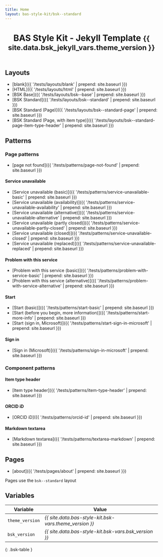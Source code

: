 ```yaml
---
title: Home
layout: bas-style-kit/bsk--standard
---
```


<header class="bsk-page-header">
    <h1>BAS Style Kit - Jekyll Template <small>{{ site.data.bsk_jekyll_vars.theme_version }}</small></h1>
</header>

## Layouts

* [blank]({{ '/tests/layouts/blank' | prepend: site.baseurl }})
* [HTML]({{ '/tests/layouts/html' | prepend: site.baseurl }})
* [BSK Base]({{ '/tests/layouts/bsk--base' | prepend: site.baseurl }})
* [BSK Standard]({{ '/tests/layouts/bsk--standard' | prepend: site.baseurl }})
* [BSK Standard (Page)]({{ '/tests/layouts/bsk--standard-page' | prepend: site.baseurl }})
* [BSK Standard (Page, with item type)]({{ '/tests/layouts/bsk--standard-page-item-type-header' | prepend: site.baseurl }})

## Patterns

### Page patterns

* [page not found]({{ '/tests/patterns/page-not-found' | prepend: site.baseurl }})

#### Service unavailable

* [Service unavailable (basic)]({{ '/tests/patterns/service-unavailable-basic' | prepend: site.baseurl }})
* [Service unavailable (availability)]({{ '/tests/patterns/service-unavailable-availability' | prepend: site.baseurl }})
* [Service unavailable (alternative)]({{ '/tests/patterns/service-unavailable-alternative' | prepend: site.baseurl }})
* [Service unavailable (partly closed)]({{ '/tests/patterns/service-unavailable-partly-closed' | prepend: site.baseurl }})
* [Service unavailable (closed)]({{ '/tests/patterns/service-unavailable-closed' | prepend: site.baseurl }})
* [Service unavailable (replaced)]({{ '/tests/patterns/service-unavailable-replaced' | prepend: site.baseurl }})

#### Problem with this service

* [Problem with this service (basic)]({{ '/tests/patterns/problem-with-service-basic' | prepend: site.baseurl }})
* [Problem with this service (alternative)]({{ '/tests/patterns/problem-with-service-alternative' | prepend: site.baseurl }})

#### Start

* [Start (basic)]({{ '/tests/patterns/start-basic' | prepend: site.baseurl }})
* [Start (before you begin, more information)]({{ '/tests/patterns/start-more-info' | prepend: site.baseurl }})
* [Start (sign in, Microsoft)]({{ '/tests/patterns/start-sign-in-microsoft' | prepend: site.baseurl }})

#### Sign in

* [Sign in (Microsoft)]({{ '/tests/patterns/sign-in-microsoft' | prepend: site.baseurl }})

### Component patterns

#### Item type header

* [Item type header]({{ '/tests/patterns/item-type-header' | prepend: site.baseurl }})

#### ORCID iD

* [ORCID iD]({{ '/tests/patterns/orcid-id' | prepend: site.baseurl }})

#### Markdown textarea

* [Markdown textarea]({{ '/tests/patterns/textarea-markdown' | prepend: site.baseurl }})

## Pages

* [about]({{ '/tests/pages/about' | prepend: site.baseurl }})

<div class="bsk-alert bsk-alert-highlight bsk-alert-info">Pages use the <code>bsk--standard</code> layout</div>

## Variables

| Variable        | Value                                                  |
| --------------- | ------------------------------------------------------ |
| `theme_version` | *{{ site.data.bas-style-kit.bsk-vars.theme_version }}* |
| `bsk_version`   | *{{ site.data.bas-style-kit.bsk-vars.bsk_version }}*   |
{: .bsk-table }
